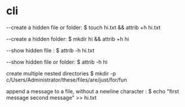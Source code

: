 # cli
--create a hidden file or folder:
$ touch hi.txt && attrib +h hi.txt


--create a hidden folder:
$ mkdir hi && attrib +h hi


--show hidden file :
$ attrib -h hi.txt


--show hidden file or folder:
$ attrib -h hi


create multiple nested directories
$ mkdir -p c/Users/Administrator/these/files/are/just/for/fun


append a message to a file, without a newline character :
$ echo "first message
second message" >> hi.txt

